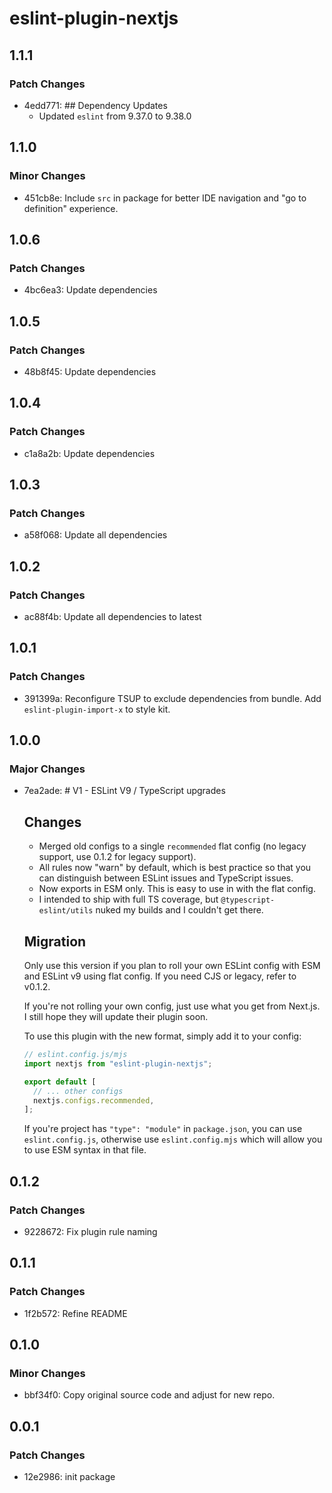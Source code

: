 # eslint-plugin-nextjs

## 1.1.1

### Patch Changes

- 4edd771: ## Dependency Updates
  - Updated `eslint` from 9.37.0 to 9.38.0

## 1.1.0

### Minor Changes

- 451cb8e: Include `src` in package for better IDE navigation and "go to definition" experience.

## 1.0.6

### Patch Changes

- 4bc6ea3: Update dependencies

## 1.0.5

### Patch Changes

- 48b8f45: Update dependencies

## 1.0.4

### Patch Changes

- c1a8a2b: Update dependencies

## 1.0.3

### Patch Changes

- a58f068: Update all dependencies

## 1.0.2

### Patch Changes

- ac88f4b: Update all dependencies to latest

## 1.0.1

### Patch Changes

- 391399a: Reconfigure TSUP to exclude dependencies from bundle. Add `eslint-plugin-import-x` to style kit.

## 1.0.0

### Major Changes

- 7ea2ade: # V1 - ESLint V9 / TypeScript upgrades

  ## Changes
  - Merged old configs to a single `recommended` flat config (no legacy support, use 0.1.2 for legacy support).
  - All rules now "warn" by default, which is best practice so that you can distinguish between ESLint issues and TypeScript issues.
  - Now exports in ESM only. This is easy to use in with the flat config.
  - I intended to ship with full TS coverage, but `@typescript-eslint/utils` nuked my builds and I couldn't get there.

  ## Migration

  Only use this version if you plan to roll your own ESLint config with ESM and ESLint v9 using flat config. If you need CJS or legacy, refer to v0.1.2.

  If you're not rolling your own config, just use what you get from Next.js. I still hope they will update their plugin soon.

  To use this plugin with the new format, simply add it to your config:

  ```js
  // eslint.config.js/mjs
  import nextjs from "eslint-plugin-nextjs";

  export default [
    // ... other configs
    nextjs.configs.recommended,
  ];
  ```

  If you're project has `"type": "module"` in `package.json`, you can use `eslint.config.js`, otherwise use `eslint.config.mjs` which will allow you to use ESM syntax in that file.

## 0.1.2

### Patch Changes

- 9228672: Fix plugin rule naming

## 0.1.1

### Patch Changes

- 1f2b572: Refine README

## 0.1.0

### Minor Changes

- bbf34f0: Copy original source code and adjust for new repo.

## 0.0.1

### Patch Changes

- 12e2986: init package
